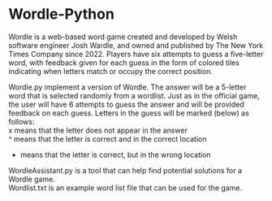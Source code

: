 # Wordle-Python
Wordle is a web-based word game created and developed by Welsh software engineer Josh Wardle, and owned and published by The New York Times Company since 2022. Players have six attempts to guess a five-letter word, with feedback given for each guess in the form of colored tiles indicating when letters match or occupy the correct position. <br>

Wordle.py implement a version of Wordle. The answer will be a 5-letter word that is selected randomly from a wordlist. Just as in the official game, the user will have 6 attempts to guess the answer and will be provided feedback on each guess. Letters in the guess will be marked (below) as follows: <br>
x means that the letter does not appear in the answer <br>
^ means that the letter is correct and in the correct location <br>
+ means that the letter is correct, but in the wrong location <br>

WordleAssistant.py is a tool that can help find potential solutions for a Wordle game. <br>
Wordlist.txt is an example word list file that can be used for the game.
